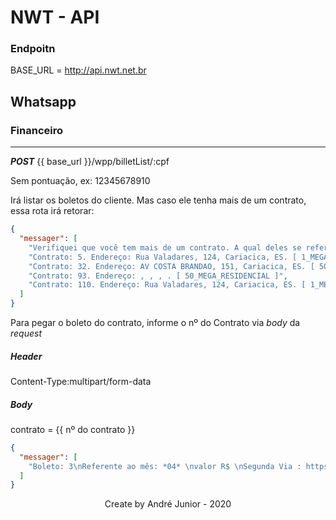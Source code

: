 # NWT - API

### Endpoitn 

BASE_URL = http://api.nwt.net.br





## Whatsapp  





### Financeiro

---



***POST*** {{ base_url  }}/wpp/billetList/:cpf

Sem pontuação, ex: 12345678910

Irá listar os boletos do cliente. Mas caso ele tenha mais de um contrato, essa rota irá retorar: 

```json
{
  "messager": [
    "Verifiquei que você tem mais de um contrato. A qual deles se refere ?\n",
    "Contrato: 5. Endereço: Rua Valadares, 124, Cariacica, ES. [ 1_MEGA_RESIDENCIAL ]",
    "Contrato: 32. Endereço: AV COSTA BRANDAO, 151, Cariacica, ES. [ 50_MEGA_RESIDENCIAL ]",
    "Contrato: 93. Endereço: , , , . [ 50_MEGA_RESIDENCIAL ]",
    "Contrato: 110. Endereço: Rua Valadares, 124, Cariacica, ES. [ 1_MEGA_RESIDENCIAL ]"
  ]
}
```

Para pegar o boleto do contrato, informe o nº do Contrato via *body* da *request*



##### Header

Content-Type:multipart/form-data

##### Body

contrato = {{ nº do contrato }}



```json
{
  "messager": [
    "Boleto: 3\nReferente ao mês: *04* \nvalor R$ \nSegunda Via : https:\/\/pagamentos.nwt.net.br\/santander\/boleto\/3\nLinha digitavel: 03393775500000002009589193012345678901230101"
  ]
}
```



<div align="center">
    Create by André Junior - 2020
</div>


